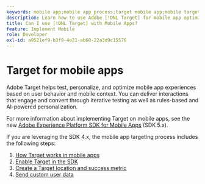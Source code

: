 ```yaml
---
keywords: mobile app;mobile app process;target mobile app;mobile target locations;mobile app success metrics
description: Learn how to use Adobe [!DNL Target] for mobile app optimization and personalization, with iterative testing and rules-based and AI-powered personalization.
title: Can I use [!DNL Target] with Mobile Apps?
feature: Implement Mobile
role: Developer
exl-id: a0521ef9-b3f9-4e21-ab60-22a3d9c15576
---
```

# Target for mobile apps

Adobe Target helps test, personalize, and optimize mobile app experiences based on user behavior and mobile context. You can deliver interactions that engage and convert through iterative testing as well as rules-based and AI-powered personalization.

For more information about implementing Target on mobile apps, see the new [Adobe Experience Platform SDK for Mobile Apps](https://aep-sdks.gitbook.io/docs/using-mobile-extensions/adobe-target) (SDK 5.x).

If you are leveraging the SDK 4.x, the mobile app targeting process includes the following steps:

1. [How Target works in mobile apps](/help/c-target-mobile-app/mobile-how-target-works-mobile-apps.md)
1. [Enable Target in the SDK](/help/c-target-mobile-app/mobile-enable-target-in-sdk.md)
1. [Create a Target location and success metric](/help/c-target-mobile-app/mobile-create-location-and-metric.md)
1. [Send custom user data](/help/c-target-mobile-app/mobile-custom-user-data.md)
